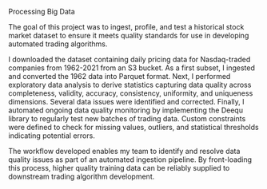 Processing Big Data

The goal of this project was to ingest, profile, and test a historical stock market dataset to ensure it meets quality standards for use in developing automated trading algorithms. 

I downloaded the dataset containing daily pricing data for Nasdaq-traded companies from 1962-2021 from an S3 bucket. As a first subset, I ingested and converted the 1962 data into Parquet format. 
Next, I performed exploratory data analysis to derive statistics capturing data quality across completeness, validity, accuracy, consistency, uniformity, and uniqueness dimensions. Several data issues were identified and corrected.
Finally, I automated ongoing data quality monitoring by implementing the Deequ library to regularly test new batches of trading data. Custom constraints were defined to check for missing values, outliers, and statistical thresholds indicating potential errors.

The workflow developed enables my team to identify and resolve data quality issues as part of an automated ingestion pipeline. By front-loading this process, higher quality training data can be reliably supplied to downstream trading algorithm development.


